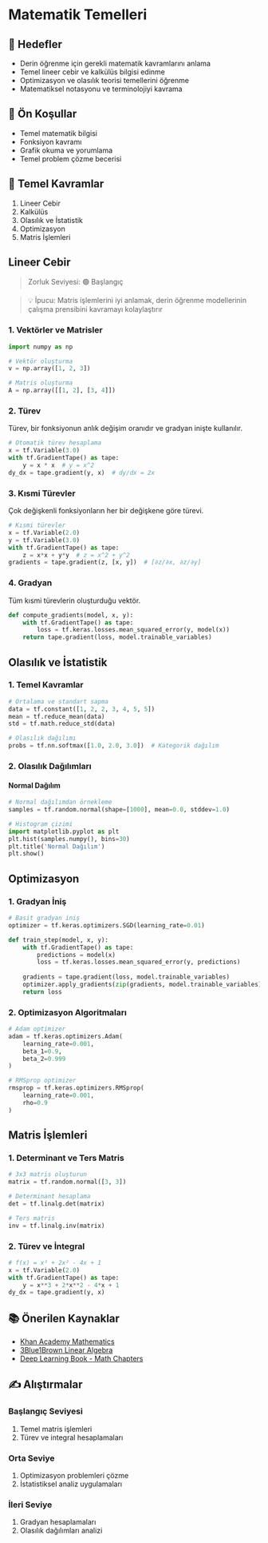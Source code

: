 # Matematik Temelleri

## 🎯 Hedefler
- Derin öğrenme için gerekli matematik kavramlarını anlama
- Temel lineer cebir ve kalkülüs bilgisi edinme
- Optimizasyon ve olasılık teorisi temellerini öğrenme
- Matematiksel notasyonu ve terminolojiyi kavrama

## 📑 Ön Koşullar
- Temel matematik bilgisi
- Fonksiyon kavramı
- Grafik okuma ve yorumlama
- Temel problem çözme becerisi

## 🔑 Temel Kavramlar
1. Lineer Cebir
2. Kalkülüs
3. Olasılık ve İstatistik
4. Optimizasyon
5. Matris İşlemleri

## Lineer Cebir
> Zorluk Seviyesi: 🟢 Başlangıç

> 💡 İpucu: Matris işlemlerini iyi anlamak, derin öğrenme modellerinin çalışma prensibini kavramayı kolaylaştırır

### 1. Vektörler ve Matrisler
```python
import numpy as np

# Vektör oluşturma
v = np.array([1, 2, 3])

# Matris oluşturma
A = np.array([[1, 2], [3, 4]])
```

### 2. Türev
Türev, bir fonksiyonun anlık değişim oranıdır ve gradyan inişte kullanılır.

```python
# Otomatik türev hesaplama
x = tf.Variable(3.0)
with tf.GradientTape() as tape:
    y = x * x  # y = x^2
dy_dx = tape.gradient(y, x)  # dy/dx = 2x
```

### 3. Kısmi Türevler
Çok değişkenli fonksiyonların her bir değişkene göre türevi.

```python
# Kısmi türevler
x = tf.Variable(2.0)
y = tf.Variable(3.0)
with tf.GradientTape() as tape:
    z = x*x + y*y  # z = x^2 + y^2
gradients = tape.gradient(z, [x, y])  # [∂z/∂x, ∂z/∂y]
```

### 4. Gradyan
Tüm kısmi türevlerin oluşturduğu vektör.

```python
def compute_gradients(model, x, y):
    with tf.GradientTape() as tape:
        loss = tf.keras.losses.mean_squared_error(y, model(x))
    return tape.gradient(loss, model.trainable_variables)
```

## Olasılık ve İstatistik

### 1. Temel Kavramlar
```python
# Ortalama ve standart sapma
data = tf.constant([1, 2, 2, 3, 4, 5, 5])
mean = tf.reduce_mean(data)
std = tf.math.reduce_std(data)

# Olasılık dağılımı
probs = tf.nn.softmax([1.0, 2.0, 3.0])  # Kategorik dağılım
```

### 2. Olasılık Dağılımları

#### Normal Dağılım
```python
# Normal dağılımdan örnekleme
samples = tf.random.normal(shape=[1000], mean=0.0, stddev=1.0)

# Histogram çizimi
import matplotlib.pyplot as plt
plt.hist(samples.numpy(), bins=30)
plt.title('Normal Dağılım')
plt.show()
```

## Optimizasyon

### 1. Gradyan İniş
```python
# Basit gradyan iniş
optimizer = tf.keras.optimizers.SGD(learning_rate=0.01)

def train_step(model, x, y):
    with tf.GradientTape() as tape:
        predictions = model(x)
        loss = tf.keras.losses.mean_squared_error(y, predictions)
    
    gradients = tape.gradient(loss, model.trainable_variables)
    optimizer.apply_gradients(zip(gradients, model.trainable_variables))
    return loss
```

### 2. Optimizasyon Algoritmaları
```python
# Adam optimizer
adam = tf.keras.optimizers.Adam(
    learning_rate=0.001,
    beta_1=0.9,
    beta_2=0.999
)

# RMSprop optimizer
rmsprop = tf.keras.optimizers.RMSprop(
    learning_rate=0.001,
    rho=0.9
)
```

## Matris İşlemleri

### 1. Determinant ve Ters Matris
```python
# 3x3 matris oluşturun
matrix = tf.random.normal([3, 3])

# Determinant hesaplama
det = tf.linalg.det(matrix)

# Ters matris
inv = tf.linalg.inv(matrix)
```

### 2. Türev ve İntegral
```python
# f(x) = x³ + 2x² - 4x + 1
x = tf.Variable(2.0)
with tf.GradientTape() as tape:
    y = x**3 + 2*x**2 - 4*x + 1
dy_dx = tape.gradient(y, x)
```

## 📚 Önerilen Kaynaklar
- [Khan Academy Mathematics](https://www.khanacademy.org/math)
- [3Blue1Brown Linear Algebra](https://www.3blue1brown.com/topics/linear-algebra)
- [Deep Learning Book - Math Chapters](https://www.deeplearningbook.org/contents/part_basics.html)

## ✍️ Alıştırmalar
### Başlangıç Seviyesi
1. Temel matris işlemleri
2. Türev ve integral hesaplamaları

### Orta Seviye
1. Optimizasyon problemleri çözme
2. İstatistiksel analiz uygulamaları

### İleri Seviye
1. Gradyan hesaplamaları
2. Olasılık dağılımları analizi 